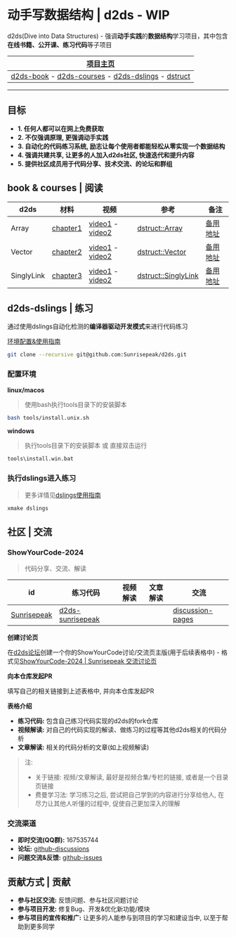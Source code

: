 # 动手写数据结构 | d2ds - WIP

d2ds(Dive into Data Structures) - 强调**动手实践**的**数据结构**学习项目，其中包含**在线书籍、公开课、练习代码**等子项目

| [项目主页](https://sunrisepeak.github.io/d2ds-courses) |
| ------------------------------------------------------------ |
| [d2ds-book](https://sunrisepeak.github.io/d2ds) - [d2ds-courses](https://sunrisepeak.github.io/d2ds-courses) - [d2ds-dslings](dslings) - [dstruct](https://github.com/Sunrisepeak/dstruct) |

---

## 目标

- **1. 任何人都可以在网上免费获取**
- **2. 不仅强调原理, 更强调动手实践**
- **3. 自动化的代码练习系统, 励志让每个使用者都能轻松从零实现一个数据结构**
- **4. 强调共建共享, 让更多的人加入d2ds社区, 快速迭代和提升内容**
- **5. 提供社区成员用于代码分享、技术交流、的论坛和群组**


## book & courses | 阅读

| d2ds | 材料 | 视频 | 参考 | 备注 |
| --- | --- | --- | --- | --- |
| Array | [chapter1](https://sunrisepeak.github.io/d2ds/chapter_01_array.html) | [video1](https://www.bilibili.com/video/BV1hD421T7sU) - [video2](https://www.bilibili.com/video/BV16t421w7c2) | [dstruct::Array](https://github.com/Sunrisepeak/dstruct/blob/main/core/ds/array/Array.hpp) | [备用地址](https://zhuanlan.zhihu.com/p/693936490) |
| Vector | [chapter2](https://sunrisepeak.github.io/d2ds/chapter_01_array.html) | [video1](https://www.bilibili.com/video/BV1K1421z7kt) - [video2](https://www.bilibili.com/video/BV1yb421B7ZG) | [dstruct::Vector](https://github.com/Sunrisepeak/dstruct/blob/main/core/ds/array/Vector.hpp) | [备用地址](https://zhuanlan.zhihu.com/p/696455403) |
| SinglyLink | [chapter3](https://sunrisepeak.github.io/d2ds/chapter_04_embeddedlist.html) | [video1](https://www.bilibili.com/video/BV1ND421V7Wn) - [video2](https://www.bilibili.com/video/BV1ir421w71C) | [dstruct::SinglyLink](https://github.com/Sunrisepeak/dstruct/blob/main/core/ds/linked-list/EmbeddedList.hpp#L15) | [备用地址](https://zhuanlan.zhihu.com/p/699299313) |

## d2ds-dslings | 练习

通过使用dslings自动化检测的**编译器驱动开发模式**来进行代码练习

[环境配置&使用指南](book/src/dslings.md)

```bash
git clone --recursive git@github.com:Sunrisepeak/d2ds.git
```

### 配置环境

**linux/macos**

> 使用bash执行tools目录下的安装脚本

```bash
bash tools/install.unix.sh
```

**windows**

> 执行tools目录下的安装脚本 或 直接双击运行

```bash
tools\install.win.bat
```

### 执行dslings进入练习

> 更多详情见[dslings使用指南](book/src/dslings.md)

```bash
xmake dslings
```

## 社区 | 交流

### ShowYourCode-2024

> 代码分享、交流、解读

| id | 练习代码 | 视频解读 | 文章解读 | 交流 |
| --- | --- | --- | --- | --- |
| [Sunrisepeak](https://github.com/Sunrisepeak) | [d2ds-sunrisepeak](https://github.com/UnknownBugs/d2ds-sunrisepeak) |  |  | [discussion-pages](https://github.com/Sunrisepeak/d2ds/discussions/19) |

**创建讨论页**

在[d2ds论坛](https://github.com/Sunrisepeak/d2ds/discussions)创建一个你的ShowYourCode讨论/交流页主版(用于后续表格中) - 格式见[ShowYourCode-2024 | Sunrisepeak 交流讨论页](https://github.com/Sunrisepeak/d2ds/discussions/19)

**向本仓库发起PR**

填写自己的相关链接到上述表格中, 并向本仓库发起PR

**表格介绍**

- **练习代码:** 包含自己练习代码实现的d2ds的fork仓库
- **视频解读:** 对自己的代码实现的解读、做练习的过程等其他d2ds相关的代码分析
- **文章解读:** 相关的代码分析的文章(如上视频解读)

> 注:
> 
> - 关于链接: 视频/文章解读, 最好是视频合集/专栏的链接, 或者是一个目录页链接
> - 费曼学习法: 学习练习之后, 尝试把自己学到的内容进行分享给他人, 在尽力让其他人听懂的过程中, 促使自己更加深入的理解

### 交流渠道

- **即时交流(QQ群):** 167535744
- **论坛:** [github-discussions](https://github.com/Sunrisepeak/d2ds-courses/discussions)
- **问题交流&反馈:** [github-issues](https://github.com/Sunrisepeak/d2ds-courses/issues)

## 贡献方式 | 贡献

- **参与社区交流:** 反馈问题、参与社区问题讨论
- **参与项目开发:** 修复Bug、开发&优化新功能/模块
- **参与项目的宣传和推广:** 让更多的人能参与到项目的学习和建设当中, 以至于帮助到更多同学
